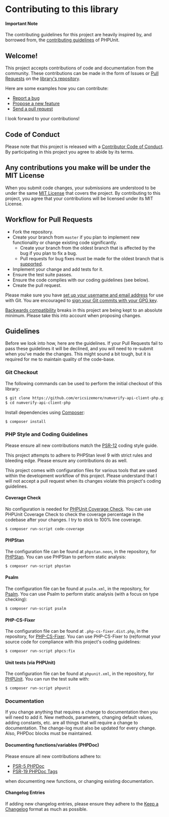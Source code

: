 # Contributing to this library

#### Important Note

The contributing guidelines for this project are heavily inspired by, and borrowed from, the [contributing guidelines](https://github.com/sebastianbergmann/phpunit/main/.github/CONTRIBUTING.md) of PHPUnit.

## Welcome!

This project accepts contributions of code and documentation from the community.
These contributions can be made in the form of Issues or [Pull Requests](http://help.github.com/send-pull-requests/) on the [library's repository](https://github.com/ericsizemore/numverify-api-client-php).

Here are some examples how you can contribute:

* [Report a bug](https://github.com/ericsizemore/numverify-api-client-php/issues/new?labels=bug,unverified&template=1-bug_report.yml)
* [Propose a new feature](https://github.com/ericsizemore/numverify-api-client-php/issues/new?labels=enhancement,unverified&template=2-feature_request.yml)
* [Send a pull request](https://github.com/ericsizemore/numverify-api-client-php/pulls)

I look forward to your contributions!

## Code of Conduct

Please note that this project is released with a [Contributor Code of Conduct](CODE_OF_CONDUCT.md). By participating in this project you agree to abide by its terms.

## Any contributions you make will be under the MIT License

When you submit code changes, your submissions are understood to be under the same [MIT License](https://github.com/ericsizemore/numverify-api-client-php/blob/master/LICENSE.md) that covers the project. By contributing to this project, you agree that your contributions will be licensed under its MIT License.

## Workflow for Pull Requests

- Fork the repository.
- Create your branch from `master` if you plan to implement new functionality or change existing code significantly.
    - Create your branch from the oldest branch that is affected by the bug if you plan to fix a bug.
    - Pull requests for bug fixes must be made for the oldest branch that is [supported](https://github.com/ericsizemore/numverify-api-client-php/blob/master/SECURITY.md).
- Implement your change and add tests for it.
- Ensure the test suite passes.
- Ensure the code complies with our coding guidelines (see below).
- Create the pull request.

Please make sure you have [set up your username and email address](https://git-scm.com/book/en/v2/Getting-Started-First-Time-Git-Setup) for use with Git.
You are encouraged to [sign your Git commits with your GPG key](https://docs.github.com/en/github/authenticating-to-github/signing-commits).

[Backwards compatibility](https://github.com/ericsizemore/numverify-api-client-php/blob/master/backward-compatibility.md) breaks in this project are being kept to an absolute minimum. Please take this into account when proposing changes.

## Guidelines

Before we look into how, here are the guidelines. If your Pull Requests fail to pass these guidelines it will be declined, and you will need to re-submit when you’ve made the changes. This might sound a bit tough, but it is required for me to maintain quality of the code-base.

### Git Checkout

The following commands can be used to perform the initial checkout of this library:

```bash
$ git clone https://github.com/ericsizemore/numverify-api-client-php.git
$ cd numverify-api-client-php
```

Install dependencies using [Composer](https://getcomposer.org/):

```bash
$ composer install
```

### PHP Style and Coding Guidelines

Please ensure all new contributions match the [PSR-12](https://www.php-fig.org/psr/psr-12/) coding style guide.

This project attempts to adhere to PHPStan level 9 with strict rules and bleeding edge. Please ensure any contributions do as well.

This project comes with configuration files for various tools that are used within the development workflow of this project. Please understand that I will not accept a pull request when its changes violate this project's coding guidelines.

#### Coverage Check

No configuration is needed for [PHPUnit Coverage Check](https://github.com/ericsizemore/phpunit-coverage-check). You can use PHPUnit Coverage Check to check the coverage percentage in the codebase after your changes. I try to stick to 100% line coverage.

```bash
$ composer run-script code-coverage
```

#### PHPStan

The configuration file can be found at `phpstan.neon`, in the repository, for [PHPStan](https://phpstan.org/). You can use PHPStan to perform static analysis:

```bash
$ composer run-script phpstan
```

#### Psalm

The configuration file can be found at `psalm.xml`, in the repository, for [Psalm](https://psalm.dev/). You can use Psalm to perform static analysis (with a focus on type checking):

```bash
$ composer run-script psalm
```

#### PHP-CS-Fixer

The configuration file can be found at `.php-cs-fixer.dist.php`, in the repository, for [PHP-CS-Fixer](https://github.com/PHP-CS-Fixer/PHP-CS-Fixer). You can use PHP-CS-Fixer to (re)format your source code for compliance with this project's coding guidelines:

```bash
$ composer run-script phpcs:fix
```

#### Unit tests (via PHPUnit)

The configuration file can be found at `phpunit.xml`, in the repository, for [PHPUnit](https://phpunit.de/index.html). You can run the test suite with:

```bash
$ composer run-script phpunit
```

### Documentation

If you change anything that requires a change to documentation then you will need to add it. New methods, parameters, changing default values, adding constants, etc. are all things that will require a change to documentation. The change-log must also be updated for every change. Also, PHPDoc blocks must be maintained.

#### Documenting functions/variables (PHPDoc)

Please ensure all new contributions adhere to:

* [PSR-5 PHPDoc](https://github.com/php-fig/fig-standards/blob/master/proposed/phpdoc.md)
* [PSR-19 PHPDoc Tags](https://github.com/php-fig/fig-standards/blob/master/proposed/phpdoc-tags.md)

when documenting new functions, or changing existing documentation.

#### Changelog Entries

If adding new changelog entries, please ensure they adhere to the [Keep a Changelog](https://keepachangelog.com/en/1.1.0/) format as much as possible.
